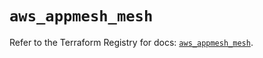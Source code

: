 # `aws_appmesh_mesh`

Refer to the Terraform Registry for docs: [`aws_appmesh_mesh`](https://registry.terraform.io/providers/hashicorp/aws/5.51.0/docs/resources/appmesh_mesh).
